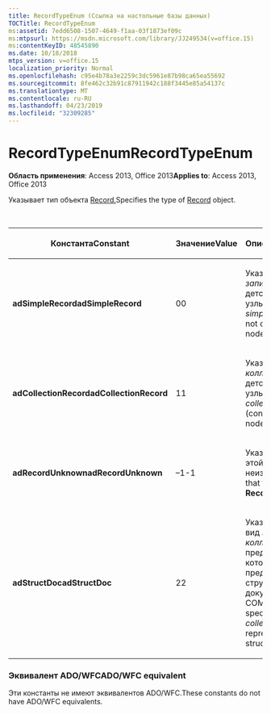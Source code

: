 ```yaml
---
title: RecordTypeEnum (Ссылка на настольные базы данных)
TOCTitle: RecordTypeEnum
ms:assetid: 7edd6508-1507-4649-f1aa-03f1873ef09c
ms:mtpsurl: https://msdn.microsoft.com/library/JJ249534(v=office.15)
ms:contentKeyID: 48545890
ms.date: 10/18/2018
mtps_version: v=office.15
localization_priority: Normal
ms.openlocfilehash: c95e4b78a3e2259c3dc5961e87b98ca65ea55692
ms.sourcegitcommit: 8fe462c32b91c87911942c188f3445e85a54137c
ms.translationtype: MT
ms.contentlocale: ru-RU
ms.lasthandoff: 04/23/2019
ms.locfileid: "32309285"
---
```

# <a name="recordtypeenum"></a><span data-ttu-id="8d7b0-102">RecordTypeEnum</span><span class="sxs-lookup"><span data-stu-id="8d7b0-102">RecordTypeEnum</span></span>

<span data-ttu-id="8d7b0-103">**Область применения**: Access 2013, Office 2013</span><span class="sxs-lookup"><span data-stu-id="8d7b0-103">**Applies to**: Access 2013, Office 2013</span></span>

<span data-ttu-id="8d7b0-104">Указывает тип объекта [Record.](record-object-ado.md)</span><span class="sxs-lookup"><span data-stu-id="8d7b0-104">Specifies the type of [Record](record-object-ado.md) object.</span></span>

<br/>

<table>
<colgroup>
<col style="width: 33%" />
<col style="width: 33%" />
<col style="width: 33%" />
</colgroup>
<thead>
<tr class="header">
<th><p><span data-ttu-id="8d7b0-105">Константа</span><span class="sxs-lookup"><span data-stu-id="8d7b0-105">Constant</span></span></p></th>
<th><p><span data-ttu-id="8d7b0-106">Значение</span><span class="sxs-lookup"><span data-stu-id="8d7b0-106">Value</span></span></p></th>
<th><p><span data-ttu-id="8d7b0-107">Описание</span><span class="sxs-lookup"><span data-stu-id="8d7b0-107">Description</span></span></p></th>
</tr>
</thead>
<tbody>
<tr class="odd">
<td><p><span data-ttu-id="8d7b0-108"><strong>adSimpleRecord</strong></span><span class="sxs-lookup"><span data-stu-id="8d7b0-108"><strong>adSimpleRecord</strong></span></span></p></td>
<td><p><span data-ttu-id="8d7b0-109">0</span><span class="sxs-lookup"><span data-stu-id="8d7b0-109">0</span></span></p></td>
<td><p><span data-ttu-id="8d7b0-110">Указывает <em>простую запись</em> (не содержит детские узлы).</span><span class="sxs-lookup"><span data-stu-id="8d7b0-110">Indicates a <em>simple</em> record (does not contain child nodes).</span></span></p></td>
</tr>
<tr class="even">
<td><p><span data-ttu-id="8d7b0-111"><strong>adCollectionRecord</strong></span><span class="sxs-lookup"><span data-stu-id="8d7b0-111"><strong>adCollectionRecord</strong></span></span></p></td>
<td><p><span data-ttu-id="8d7b0-112">1</span><span class="sxs-lookup"><span data-stu-id="8d7b0-112">1</span></span></p></td>
<td><p><span data-ttu-id="8d7b0-113">Указывает запись <em>коллекции</em> (содержит детские узлы).</span><span class="sxs-lookup"><span data-stu-id="8d7b0-113">Indicates a <em>collection</em> record (contains child nodes).</span></span></p></td>
</tr>
<tr class="odd">
<td><p><span data-ttu-id="8d7b0-114"><strong>adRecordUnknown</strong></span><span class="sxs-lookup"><span data-stu-id="8d7b0-114"><strong>adRecordUnknown</strong></span></span></p></td>
<td><p><span data-ttu-id="8d7b0-115">–1</span><span class="sxs-lookup"><span data-stu-id="8d7b0-115">-1</span></span></p></td>
<td><p><span data-ttu-id="8d7b0-116">Указывает, что тип этой <strong>записи</strong> неизвестен.</span><span class="sxs-lookup"><span data-stu-id="8d7b0-116">Indicates that the type of this <strong>Record</strong> is unknown.</span></span></p></td>
</tr>
<tr class="even">
<td><p><span data-ttu-id="8d7b0-117"><strong>adStructDoc</strong></span><span class="sxs-lookup"><span data-stu-id="8d7b0-117"><strong>adStructDoc</strong></span></span></p></td>
<td><p><span data-ttu-id="8d7b0-118">2</span><span class="sxs-lookup"><span data-stu-id="8d7b0-118">2</span></span></p></td>
<td><p><span data-ttu-id="8d7b0-119">Указывает особый вид <em>записи коллекции,</em> представляю которую представляют структурированные документы COM.</span><span class="sxs-lookup"><span data-stu-id="8d7b0-119">Indicates a special kind of <em>collection</em> record that represents COM structured documents.</span></span></p></td>
</tr>
</tbody>
</table>


### <a name="adowfc-equivalent"></a><span data-ttu-id="8d7b0-120">Эквивалент ADO/WFC</span><span class="sxs-lookup"><span data-stu-id="8d7b0-120">ADO/WFC equivalent</span></span>

<span data-ttu-id="8d7b0-121">Эти константы не имеют эквивалентов ADO/WFC.</span><span class="sxs-lookup"><span data-stu-id="8d7b0-121">These constants do not have ADO/WFC equivalents.</span></span>

